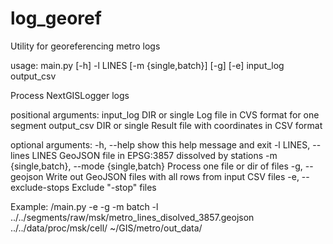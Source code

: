log_georef
=========

Utility for georeferencing metro logs

usage: main.py [-h] -l LINES [-m {single,batch}] [-g] [-e]
               input_log output_csv

Process NextGISLogger logs

positional arguments:
  input_log             DIR or single Log file in CVS format for one segment
  output_csv            DIR or single Result file with coordinates in CSV
                        format

optional arguments:
  -h, --help            show this help message and exit
  -l LINES, --lines LINES
                        GeoJSON file in EPSG:3857 dissolved by stations
  -m {single,batch}, --mode {single,batch}
                        Process one file or dir of files
  -g, --geojson         Write out GeoJSON files with all rows from input CSV
                        files
  -e, --exclude-stops   Exclude "-stop" files


Example:
/main.py -e -g -m batch -l ../../segments/raw/msk/metro_lines_disolved_3857.geojson  ../../data/proc/msk/cell/ ~/GIS/metro/out_data/

    